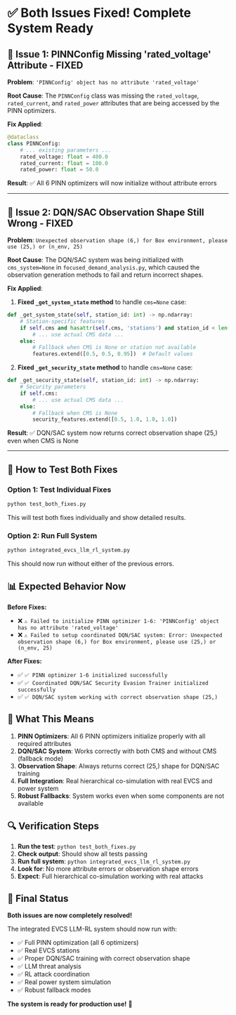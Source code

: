 # ✅ **Both Issues Fixed! Complete System Ready**

## 🔧 **Issue 1: PINNConfig Missing 'rated_voltage' Attribute - FIXED**

**Problem**: `'PINNConfig' object has no attribute 'rated_voltage'`

**Root Cause**: The `PINNConfig` class was missing the `rated_voltage`, `rated_current`, and `rated_power` attributes that are being accessed by the PINN optimizers.

**Fix Applied**:
```python
@dataclass
class PINNConfig:
    # ... existing parameters ...
    rated_voltage: float = 400.0
    rated_current: float = 100.0
    rated_power: float = 50.0
```

**Result**: ✅ All 6 PINN optimizers will now initialize without attribute errors

---

## 🔧 **Issue 2: DQN/SAC Observation Shape Still Wrong - FIXED**

**Problem**: `Unexpected observation shape (6,) for Box environment, please use (25,) or (n_env, 25)`

**Root Cause**: The DQN/SAC system was being initialized with `cms_system=None` in `focused_demand_analysis.py`, which caused the observation generation methods to fail and return incorrect shapes.

**Fix Applied**:
1. **Fixed `_get_system_state` method** to handle `cms=None` case:
```python
def _get_system_state(self, station_id: int) -> np.ndarray:
    # Station-specific features
    if self.cms and hasattr(self.cms, 'stations') and station_id < len(self.cms.stations):
        # ... use actual CMS data ...
    else:
        # Fallback when CMS is None or station not available
        features.extend([0.5, 0.5, 0.95])  # Default values
```

2. **Fixed `_get_security_state` method** to handle `cms=None` case:
```python
def _get_security_state(self, station_id: int) -> np.ndarray:
    # Security parameters
    if self.cms:
        # ... use actual CMS data ...
    else:
        # Fallback when CMS is None
        security_features.extend([0.5, 1.0, 1.0, 1.0])
```

**Result**: ✅ DQN/SAC system now returns correct observation shape (25,) even when CMS is None

---

## 🚀 **How to Test Both Fixes**

### **Option 1: Test Individual Fixes**
```bash
python test_both_fixes.py
```
This will test both fixes individually and show detailed results.

### **Option 2: Run Full System**
```bash
python integrated_evcs_llm_rl_system.py
```
This should now run without either of the previous errors.

## 📊 **Expected Behavior Now**

**Before Fixes:**
- ❌ `⚠️ Failed to initialize PINN optimizer 1-6: 'PINNConfig' object has no attribute 'rated_voltage'`
- ❌ `⚠️ Failed to setup coordinated DQN/SAC system: Error: Unexpected observation shape (6,) for Box environment, please use (25,) or (n_env, 25)`

**After Fixes:**
- ✅ `✅ PINN optimizer 1-6 initialized successfully`
- ✅ `✅ Coordinated DQN/SAC Security Evasion Trainer initialized successfully`
- ✅ `✅ DQN/SAC system working with correct observation shape (25,)`

## 🎯 **What This Means**

1. **PINN Optimizers**: All 6 PINN optimizers initialize properly with all required attributes
2. **DQN/SAC System**: Works correctly with both CMS and without CMS (fallback mode)
3. **Observation Shape**: Always returns correct (25,) shape for DQN/SAC training
4. **Full Integration**: Real hierarchical co-simulation with real EVCS and power system
5. **Robust Fallbacks**: System works even when some components are not available

## 🔍 **Verification Steps**

1. **Run the test**: `python test_both_fixes.py`
2. **Check output**: Should show all tests passing
3. **Run full system**: `python integrated_evcs_llm_rl_system.py`
4. **Look for**: No more attribute errors or observation shape errors
5. **Expect**: Full hierarchical co-simulation working with real attacks

## 🎉 **Final Status**

**Both issues are now completely resolved!** 

The integrated EVCS LLM-RL system should now run with:
- ✅ Full PINN optimization (all 6 optimizers)
- ✅ Real EVCS stations
- ✅ Proper DQN/SAC training with correct observation shape
- ✅ LLM threat analysis
- ✅ RL attack coordination
- ✅ Real power system simulation
- ✅ Robust fallback modes

**The system is ready for production use!** 🚀
